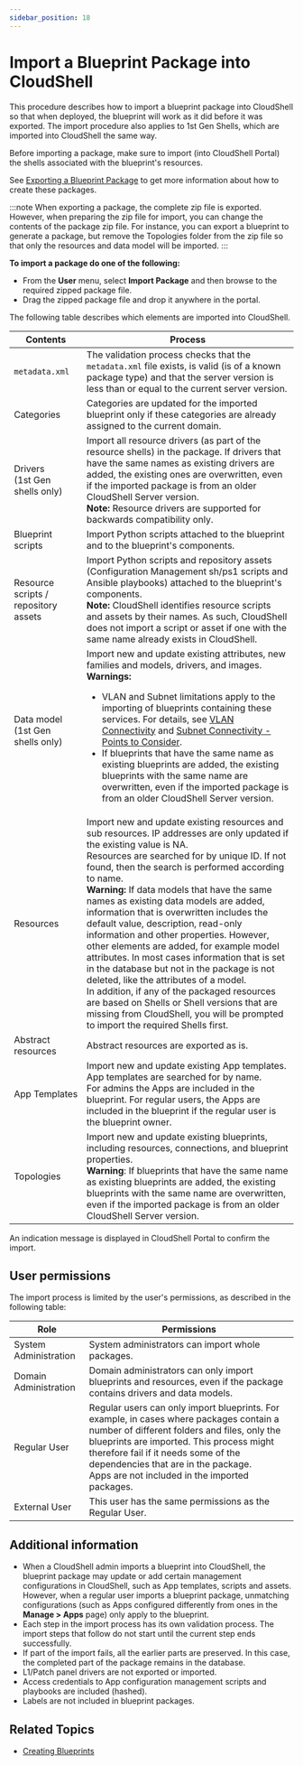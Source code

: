 ```yaml
---
sidebar_position: 18
---
```


# Import a Blueprint Package into CloudShell

This procedure describes how to import a blueprint package into CloudShell so that when deployed, the blueprint will work as it did before it was exported. The import procedure also applies to 1st Gen Shells, which are imported into CloudShell the same way.

Before importing a package, make sure to import (into CloudShell Portal) the shells associated with the blueprint's resources.

See [Exporting a Blueprint Package](./export-blueprints/export-a-package.md) to get more information about how to create these packages.

:::note
When exporting a package, the complete zip file is exported. However, when preparing the zip file for import, you can change the contents of the package zip file. For instance, you can export a blueprint to generate a package, but remove the Topologies folder from the zip file so that only the resources and data model will be imported.
:::

**To import a package do one of the following:**

- From the **User** menu, select **Import Package** and then browse to the required zipped package file.
- Drag the zipped package file and drop it anywhere in the portal.

The following table describes which elements are imported into CloudShell.

| Contents | Process |
| --- | --- |
| `metadata.xml` | The validation process checks that the `metadata.xml` file exists, is valid (is of a known package type) and that the server version is less than or equal to the current server version. |
| Categories | Categories are updated for the imported blueprint only if these categories are already assigned to the current domain. |
| Drivers<br/>(1st Gen shells only) | Import all resource drivers (as part of the resource shells) in the package. If drivers that have the same names as existing drivers are added, the existing ones are overwritten, even if the imported package is from an older CloudShell Server version.<br/>**Note:** Resource drivers are supported for backwards compatibility only. |
| Blueprint scripts | Import Python scripts attached to the blueprint and to the blueprint's components. |
| Resource scripts / repository assets | Import Python scripts and repository assets (Configuration Management sh/ps1 scripts and Ansible playbooks) attached to the blueprint's components.<br/>**Note:** CloudShell identifies resource scripts and assets by their names. As such, CloudShell does not import a script or asset if one with the same name already exists in CloudShell. |
| Data model<br/>(1st Gen shells only) | Import new and update existing attributes, new families and models, drivers, and images.<br/>**Warnings:**<ul><li>VLAN and Subnet limitations apply to the importing of blueprints containing these services. For details, see [VLAN Connectivity](../../../admin/setting-up-cloudshell/inventory-operations/connectivity-control/vlan-connectivity/index.md) and [Subnet Connectivity - Points to Consider](../../../admin/setting-up-cloudshell/inventory-operations/connectivity-control/subnet-connectivity/index.md).</li><li>If blueprints that have the same name as existing blueprints are added, the existing blueprints with the same name are overwritten, even if the imported package is from an older CloudShell Server version.</li></ul> |
| Resources | Import new and update existing resources and sub resources. IP addresses are only updated if the existing value is NA.<br/>Resources are searched for by unique ID. If not found, then the search is performed according to name.<br/>**Warning:** If data models that have the same names as existing data models are added, information that is overwritten includes the default value, description, read-only information and other properties. However, other elements are added, for example model attributes. In most cases information that is set in the database but not in the package is not deleted, like the attributes of a model.<br/>In addition, if any of the packaged resources are based on Shells or Shell versions that are missing from CloudShell, you will be prompted to import the required Shells first. |
| Abstract resources | Abstract resources are exported as is. |
| App Templates | Import new and update existing App templates. App templates are searched for by name.<br/>For admins the Apps are included in the blueprint. For regular users, the Apps are included in the blueprint if the regular user is the blueprint owner. |
| Topologies | Import new and update existing blueprints, including resources, connections, and blueprint properties.<br/>**Warning**: If blueprints that have the same name as existing blueprints are added, the existing blueprints with the same name are overwritten, even if the imported package is from an older CloudShell Server version. |

An indication message is displayed in CloudShell Portal to confirm the import.

## User permissions

The import process is limited by the user's permissions, as described in the following table:

| Role | Permissions |
| --- | --- |
| System Administration | System administrators can import whole packages. |
| Domain Administration | Domain administrators can only import blueprints and resources, even if the package contains drivers and data models. |
| Regular User | Regular users can only import blueprints. For example, in cases where packages contain a number of different folders and files, only the blueprints are imported. This process might therefore fail if it needs some of the dependencies that are in the package.<br/>Apps are not included in the imported packages. |
| External User | This user has the same permissions as the Regular User. |

## Additional information

- When a CloudShell admin imports a blueprint into CloudShell, the blueprint package may update or add certain management configurations in CloudShell, such as App templates, scripts and assets. However, when a regular user imports a blueprint package, unmatching configurations (such as Apps configured differently from ones in the **Manage > Apps** page) only apply to the blueprint.
- Each step in the import process has its own validation process. The import steps that follow do not start until the current step ends successfully.
- If part of the import fails, all the earlier parts are preserved. In this case, the completed part of the package remains in the database.
- L1/Patch panel drivers are not exported or imported.
- Access credentials to App configuration management scripts and playbooks are included (hashed).
- Labels are not included in blueprint packages.

## Related Topics

- [Creating Blueprints](./index.md)